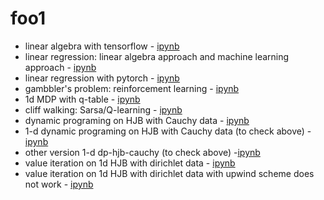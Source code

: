 # foo1

- linear algebra with tensorflow - [ipynb](src/linalg_tf.ipynb)
- linear regression: linear algebra approach and machine learning approach - [ipynb](src/linreg.ipynb)
- linear regression with pytorch - [ipynb](src/linreg_torch_v01.ipynb)
- gambbler's problem: reinforcement learning - [ipynb](src/gambler_v01.ipynb)
- 1d MDP with q-table - [ipynb](src/mdp_1d_qtable.ipynb)
- cliff walking: Sarsa/Q-learning - [ipynb](src/cliff_v01.ipynb)
- dynamic programing on HJB with Cauchy data - [ipynb](src/dp_hjb_cauchy.ipynb)
- 1-d dynamic programing on HJB with Cauchy data (to check above) - [ipynb](src/dp_hjb_cauchy_ex1d.ipynb)
- other version 1-d dp-hjb-cauchy (to check above) -[ipynb](src/dp_hjb_1d.ipynb)
- value iteration on 1d HJB with dirichlet data - [ipynb](src/value_iter_dirichlet_1d_v01.ipynb)
- value iteration on 1d HJB with dirichlet data with upwind scheme does not work - [ipynb](src/value_iter_hjb_upwind.ipynb)
